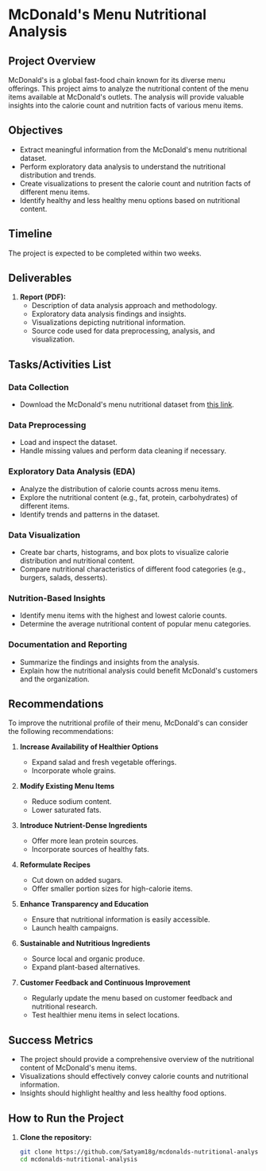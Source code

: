 

# McDonald's Menu Nutritional Analysis

## Project Overview

McDonald's is a global fast-food chain known for its diverse menu offerings. This project aims to analyze the nutritional content of the menu items available at McDonald's outlets. The analysis will provide valuable insights into the calorie count and nutrition facts of various menu items.

## Objectives

- Extract meaningful information from the McDonald's menu nutritional dataset.
- Perform exploratory data analysis to understand the nutritional distribution and trends.
- Create visualizations to present the calorie count and nutrition facts of different menu items.
- Identify healthy and less healthy menu options based on nutritional content.

## Timeline

The project is expected to be completed within two weeks.

## Deliverables

1. **Report (PDF):**
   - Description of data analysis approach and methodology.
   - Exploratory data analysis findings and insights.
   - Visualizations depicting nutritional information.
   - Source code used for data preprocessing, analysis, and visualization.

## Tasks/Activities List

### Data Collection
- Download the McDonald's menu nutritional dataset from [this link](#).

### Data Preprocessing
- Load and inspect the dataset.
- Handle missing values and perform data cleaning if necessary.

### Exploratory Data Analysis (EDA)
- Analyze the distribution of calorie counts across menu items.
- Explore the nutritional content (e.g., fat, protein, carbohydrates) of different items.
- Identify trends and patterns in the dataset.

### Data Visualization
- Create bar charts, histograms, and box plots to visualize calorie distribution and nutritional content.
- Compare nutritional characteristics of different food categories (e.g., burgers, salads, desserts).

### Nutrition-Based Insights
- Identify menu items with the highest and lowest calorie counts.
- Determine the average nutritional content of popular menu categories.

### Documentation and Reporting
- Summarize the findings and insights from the analysis.
- Explain how the nutritional analysis could benefit McDonald's customers and the organization.

## Recommendations

To improve the nutritional profile of their menu, McDonald's can consider the following recommendations:

1. **Increase Availability of Healthier Options**
   - Expand salad and fresh vegetable offerings.
   - Incorporate whole grains.

2. **Modify Existing Menu Items**
   - Reduce sodium content.
   - Lower saturated fats.

3. **Introduce Nutrient-Dense Ingredients**
   - Offer more lean protein sources.
   - Incorporate sources of healthy fats.

4. **Reformulate Recipes**
   - Cut down on added sugars.
   - Offer smaller portion sizes for high-calorie items.

5. **Enhance Transparency and Education**
   - Ensure that nutritional information is easily accessible.
   - Launch health campaigns.

6. **Sustainable and Nutritious Ingredients**
   - Source local and organic produce.
   - Expand plant-based alternatives.

7. **Customer Feedback and Continuous Improvement**
   - Regularly update the menu based on customer feedback and nutritional research.
   - Test healthier menu items in select locations.

## Success Metrics

- The project should provide a comprehensive overview of the nutritional content of McDonald's menu items.
- Visualizations should effectively convey calorie counts and nutritional information.
- Insights should highlight healthy and less healthy food options.

## How to Run the Project

1. **Clone the repository:**
   ```sh
   git clone https://github.com/Satyam18g/mcdonalds-nutritional-analysis.git
   cd mcdonalds-nutritional-analysis
